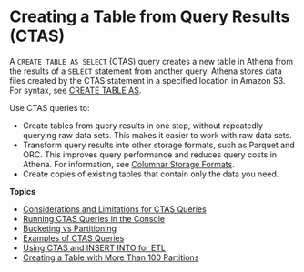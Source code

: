 # Creating a Table from Query Results \(CTAS\)<a name="ctas"></a>

A `CREATE TABLE AS SELECT` \(CTAS\) query creates a new table in Athena from the results of a `SELECT` statement from another query\. Athena stores data files created by the CTAS statement in a specified location in Amazon S3\. For syntax, see [CREATE TABLE AS](create-table-as.md)\.

Use CTAS queries to: 
+ Create tables from query results in one step, without repeatedly querying raw data sets\. This makes it easier to work with raw data sets\.
+ Transform query results into other storage formats, such as Parquet and ORC\. This improves query performance and reduces query costs in Athena\. For information, see [Columnar Storage Formats](columnar-storage.md)\.
+ Create copies of existing tables that contain only the data you need\.

**Topics**
+ [Considerations and Limitations for CTAS Queries](considerations-ctas.md)
+ [Running CTAS Queries in the Console](ctas-console.md)
+ [Bucketing vs Partitioning](bucketing-vs-partitioning.md)
+ [Examples of CTAS Queries](ctas-examples.md)
+ [Using CTAS and INSERT INTO for ETL](ctas-insert-into-etl.md)
+ [Creating a Table with More Than 100 Partitions](ctas-insert-into.md)